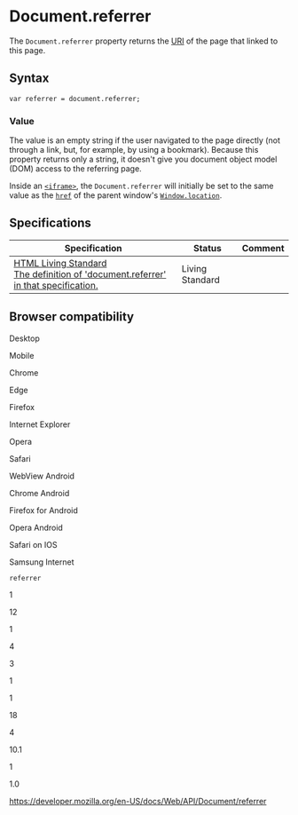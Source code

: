 # Document.referrer

The `Document.referrer` property returns the [URI](https://www.w3.org/Addressing/#background) of the page that linked to this page.

## Syntax

    var referrer = document.referrer;

### Value

The value is an empty string if the user navigated to the page directly (not through a link, but, for example, by using a bookmark). Because this property returns only a string, it doesn't give you document object model (DOM) access to the referring page.

Inside an [`<iframe>`](https://developer.mozilla.org/en-US/docs/Web/HTML/Element/iframe), the `Document.referrer` will initially be set to the same value as the [`href`](../htmlanchorelement/href) of the parent window's [`Window.location`](../window/location).

## Specifications

<table><thead><tr class="header"><th>Specification</th><th>Status</th><th>Comment</th></tr></thead><tbody><tr class="odd"><td><a href="https://html.spec.whatwg.org/multipage/#dom-document-referrer-dev">HTML Living Standard<br />
<span class="small">The definition of 'document.referrer' in that specification.</span></a></td><td><span class="spec-living">Living Standard</span></td><td></td></tr></tbody></table>

## Browser compatibility

Desktop

Mobile

Chrome

Edge

Firefox

Internet Explorer

Opera

Safari

WebView Android

Chrome Android

Firefox for Android

Opera Android

Safari on IOS

Samsung Internet

`referrer`

1

12

1

4

3

1

1

18

4

10.1

1

1.0

<a href="https://developer.mozilla.org/en-US/docs/Web/API/Document/referrer" class="_attribution-link">https://developer.mozilla.org/en-US/docs/Web/API/Document/referrer</a>
